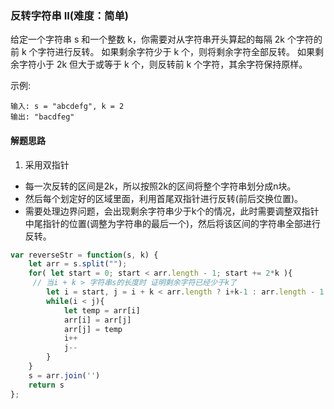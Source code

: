 ### 反转字符串 II(难度：简单)

给定一个字符串 s 和一个整数 k，你需要对从字符串开头算起的每隔 2k 个字符的前 k 个字符进行反转。
如果剩余字符少于 k 个，则将剩余字符全部反转。
如果剩余字符小于 2k 但大于或等于 k 个，则反转前 k 个字符，其余字符保持原样。

示例:
```
输入: s = "abcdefg", k = 2
输出: "bacdfeg"
```
#### 解题思路
1. 采用双指针
- 每一次反转的区间是2k，所以按照2k的区间将整个字符串划分成n块。
- 然后每个划定好的区域里面，利用首尾双指针进行反转(前后交换位置)。
- 需要处理边界问题，会出现剩余字符串少于k个的情况，此时需要调整双指针中尾指针的位置(调整为字符串的最后一个)，然后将该区间的字符串全部进行反转。
```JavaScript
var reverseStr = function(s, k) {
    let arr = s.split("");
    for( let start = 0; start < arr.length - 1; start += 2*k ){
     // 当i + k > 字符串s的长度时 证明剩余字符已经少于k了
        let i = start, j = i + k < arr.length ? i+k-1 : arr.length - 1
        while(i < j){
            let temp = arr[i]
            arr[i] = arr[j]
            arr[j] = temp
            i++
            j--
        }
    }
    s = arr.join('')
    return s
};
```

